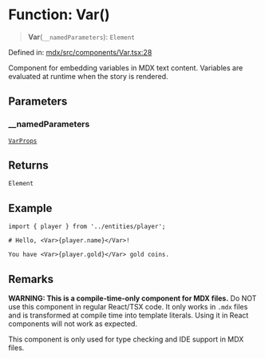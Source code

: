 # Function: Var()

> **Var**(`__namedParameters`): `Element`

Defined in: [mdx/src/components/Var.tsx:28](https://github.com/laruss/react-text-game/blob/9170bd136d7f37dbbee8bf6f71732f065efa0401/packages/mdx/src/components/Var.tsx#L28)

Component for embedding variables in MDX text content.
Variables are evaluated at runtime when the story is rendered.

## Parameters

### \_\_namedParameters

[`VarProps`](../type-aliases/VarProps.md)

## Returns

`Element`

## Example

```mdx
import { player } from '../entities/player';

# Hello, <Var>{player.name}</Var>!

You have <Var>{player.gold}</Var> gold coins.
```

## Remarks

**WARNING: This is a compile-time-only component for MDX files.**
Do NOT use this component in regular React/TSX code. It only works in `.mdx` files
and is transformed at compile time into template literals. Using it in React components
will not work as expected.

This component is only used for type checking and IDE support in MDX files.
